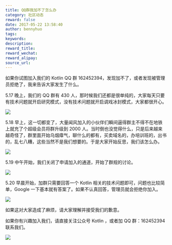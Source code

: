 ```yaml
---
title: QQ群我加不了怎么办
category: 社区动态
reward: false
date: 2017-05-22 13:58:40
author: bennyhuo
tags:
keywords:
description:
reward_title:
reward_wechat:
reward_alipay:
source_url:
---
```


如果你试图加入我们的 Kotlin QQ 群 162452394，发现加不了，或者发现被管理员拒绝了，我来告诉大家发生了什么。

5.17 晚上，我们的 QQ 群有 430 人，那时候我们还都是很单纯的，大家每天只要有技术问题就开启研究模式，没有技术问题就开启调戏冰封模式，大家都很开心。

![](http://kotlinblog-1251218094.costj.myqcloud.com/80f29e08-11ff-4c47-a6d1-6c4a4ae08ae8/assets/2017.05.22/simple_happy.jpg)

5.18 早上，这一切都变了，大量闻风加入的小伙伴们瞬间逼得群主不得不在地铁上就充了个超级会员将群升级到 2000 人。当时倒也没觉得什么，只是后来越来越奇怪了，群里面开始乌烟瘴气，聊什么的都有，买卖域名的，办培训班的，出书的，乱七八糟，这些当然不是我们想要的。于是大家开始反思，我们该怎么办。

![](http://kotlinblog-1251218094.costj.myqcloud.com/80f29e08-11ff-4c47-a6d1-6c4a4ae08ae8/assets/2017.05.22/evil.jpeg)

5.19 中午开始，我们关闭了申请加入的通道，开始了群规的讨论。

![](http://kotlinblog-1251218094.costj.myqcloud.com/80f29e08-11ff-4c47-a6d1-6c4a4ae08ae8/assets/2017.05.22/fight.jpeg)

5.20 早晨开始，加群只需要回答一个 Kotlin 相关的技术问题即可，问题也比较简单，Google 一下基本就有答案了。如果不认真回答，管理员就会拒绝你加入。

![](http://kotlinblog-1251218094.costj.myqcloud.com/80f29e08-11ff-4c47-a6d1-6c4a4ae08ae8/assets/2017.05.22/peace.jpg)

如果这对大家造成了麻烦，请大家理解并接受我们的歉意。

如果你有兴趣加入我们，请直接关注公众号 Kotlin ，或者加 QQ 群：162452394 联系我们。

![](http://kotlinblog-1251218094.costj.myqcloud.com/80f29e08-11ff-4c47-a6d1-6c4a4ae08ae8/arts/kotlin_group.jpg)